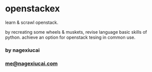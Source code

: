 # openstackex
learn &amp; scrawl openstack.

by recreating some wheels &amp; muskets, revise language basic skills of python.
achieve an option for openstack tesing in common use.

### by nagexiucai
### me@nagexiucai.com
